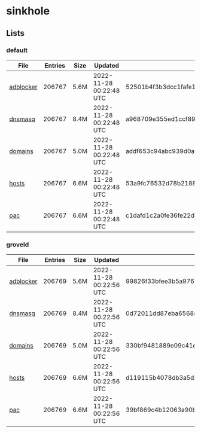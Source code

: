 # sinkhole

## Lists

### default

|File|Entries|Size|Updated|Hash|
|-|-|-|-|-|
|[adblocker](https://raw.githubusercontent.com/groveld/sinkhole/lists/default/adblocker.txt)|206767|5.6M|2022-11-28 00:22:48 UTC|52501b4f3b3dcc1fafe19ba821c04de1b18c15963b70a17e2e9381b8af3daf3a|
|[dnsmasq](https://raw.githubusercontent.com/groveld/sinkhole/lists/default/dnsmasq.txt)|206767|8.4M|2022-11-28 00:22:48 UTC|a968709e355ed1ccf890a94b1887f5616a1c6e245f5cd6d463a75198e4a4fec5|
|[domains](https://raw.githubusercontent.com/groveld/sinkhole/lists/default/domains.txt)|206767|5.0M|2022-11-28 00:22:48 UTC|addf653c94abc939d0a6106a6dc59e3a54b72fbb4d4df6cd79985c44e06f50cc|
|[hosts](https://raw.githubusercontent.com/groveld/sinkhole/lists/default/hosts.txt)|206767|6.6M|2022-11-28 00:22:48 UTC|53a9fc76532d78b2188a3d87a70a0ceb3a8831780d996a538e9ff6e2dc8f22ac|
|[pac](https://raw.githubusercontent.com/groveld/sinkhole/lists/default/pac.txt)|206767|6.6M|2022-11-28 00:22:48 UTC|c1dafd1c2a0fe36fe22dd87ecc4044286752428737ae9453b81080a298df10b1|

### groveld

|File|Entries|Size|Updated|Hash|
|-|-|-|-|-|
|[adblocker](https://raw.githubusercontent.com/groveld/sinkhole/lists/groveld/adblocker.txt)|206769|5.6M|2022-11-28 00:22:56 UTC|99826f33bfee3b5a97679b5e9186622f7ba4de4a3eb003cf086b44505c1a6aff|
|[dnsmasq](https://raw.githubusercontent.com/groveld/sinkhole/lists/groveld/dnsmasq.txt)|206769|8.4M|2022-11-28 00:22:56 UTC|0d72011dd87eba65688ec8a1126eb58ebc0b9e7e73c91615323d999419536b90|
|[domains](https://raw.githubusercontent.com/groveld/sinkhole/lists/groveld/domains.txt)|206769|5.0M|2022-11-28 00:22:56 UTC|330bf9481889e09c41eb335ade39db383c45633b5cc6640c294078c7bcd01b6a|
|[hosts](https://raw.githubusercontent.com/groveld/sinkhole/lists/groveld/hosts.txt)|206769|6.6M|2022-11-28 00:22:56 UTC|d119115b4078db3a5d2ccb19bef148667c90a79222b8d92a9078ba3c9a994b11|
|[pac](https://raw.githubusercontent.com/groveld/sinkhole/lists/groveld/pac.txt)|206769|6.6M|2022-11-28 00:22:56 UTC|39bf869c4b12063a90bf0e7ceccd58a712a33afa5a304dd94ec206cd53db082a|
